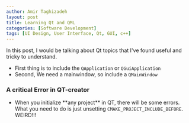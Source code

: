 ```yaml
---
author: Amir Taghizadeh
layout: post
title: Learning Qt and QML
categories: [Software Development]
tags: [UI Design, User Interface, Qt, GUI, c++]
---
```


In this post, I would be talking about Qt topics that I've found useful and tricky to understand. 

- First thing is to include the `QApplication` or `QGuiApplication`
- Second, We need a mainwindow, so include a `QMainWindow`

### A critical Error in QT-creator
- When you initialize \*\*any project\*\* in QT, there will be some errors. What you need to do is just unsetting `CMAKE_PROJECT_INCLUDE_BEFORE`. WEIRD!!!